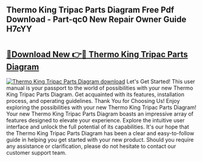 ## Thermo King Tripac Parts Diagram Free Pdf Download - Part-qc0 New Repair Owner Guide H7cYY

# <h2><a href="http://dfj360b.blite.top/?on=Thermo+King+Tripac+Parts+Diagram">🔗Download New 👉🔴 Thermo King Tripac Parts Diagram</a></h2>

[![Thermo King Tripac Parts Diagram download](https://i.imgur.com/lujVjoI.png)](http://dfj360b.blite.top/?on=Thermo+King+Tripac+Parts+Diagram)
Let's Get Started! This user manual is your passport to the world of possibilities with your new Thermo King Tripac Parts Diagram. Get acquainted with its features, installation process, and operating guidelines. Thank You for Choosing Us! Enjoy exploring the possibilities with your new Thermo King Tripac Parts Diagram! Your new Thermo King Tripac Parts Diagram boasts an impressive array of features designed to elevate your experience. Explore the intuitive user interface and unlock the full potential of its capabilities. It's our hope that the Thermo King Tripac Parts Diagram has been a clear and easy-to-follow guide in helping you get started with your new product. Should you require any assistance or clarification, please do not hesitate to contact our customer support team.
